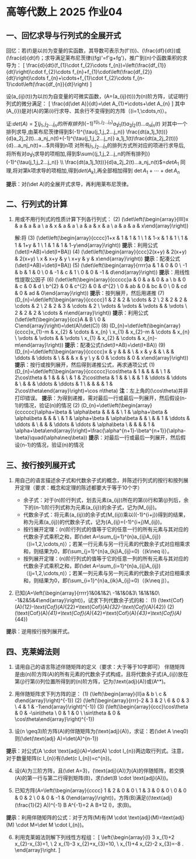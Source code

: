 # 高等代数上 2025 作业04
## 一、回忆求导与行列式的全展开式
回忆：若\(f\)是以\(t\)为变量的实函数，其导数可表示为\(f'(t)\)、\(\frac{df}{dt}\)或\(\frac{d}{dt}f\)；求导满足莱布尼茨律\((fg)'=f'g+fg'\)，推广到\(n\)个函数乘积的求导为：
\[
\frac{d}{dt}(f_{1}\cdot f_{2}\cdots f_{n})=\left(\frac{df_{1}}{dt}\right)\cdot f_{2}\cdots f_{n}+f_{1}\cdot\left(\frac{df_{2}}{dt}\right)\cdots f_{n}+\cdots+f_{1}\cdot f_{2}\cdots f_{n-1}\cdot\left(\frac{df_{n}}{dt}\right)
\]

设\(a_{ij}(t)\)为以\(t\)为自变量的可微实函数，\(A=(a_{ij}(t))\)为\(n\)阶方阵，试证明行列式的微分满足：
\[
\frac{d(\det A)}{dt}=\det A_{1}+\cdots+\det A_{n}
\]
其中\(A_{i}\)是对\(A\)的第\(i\)行求导、其余行不变得到的方阵（\(i=1,\cdots,n\)）。

证:$det(A)=\sum{(j_1,j_2...j_n的所有排列)}{(-1)^{\tau(j_1,j_2...j_n)}a_1j_1(t)a_2j_2(t)...a_nj_n(t)}$
对其中一个排列求导,由莱布尼茨律得到$(-1)^{\tau(j_1,j_2...j_n)} \frac{dt(a_1j_1(t))}{d}a_2j_2(t)...a_nj_n(t)+(-1)^{\tau(j_1,j_2...j_n)} a_1j_1(t)\frac{dt(a_2j_2(t))}{d}...a_nj_n(t)+...$共得到n项
对所有$j_1,j_2...j_n$的排列方式所对应的项进行求导后,将所有对$a_1j_1$求导的项相加,得到$\sum{(j_1,j_2...j_n的所有排列)}(-1)^{\tau(j_1,j_2...j_n)}  \\ \frac{dt(a_1j_1(t))}{d}a_2j_2(t)...a_nj_n(t)$=$detA_1$
同理,将对第k项求导的项相加,得到$det(A_k)$,再全部相加得到 $\det A_{1}+\cdots+\det A_{n}$


**提示**：对\(\det A\)的全展开式求导，再利用莱布尼茨律。


## 二、行列式的计算
1. 用或不用行列式的性质计算下列各行列式：
    (2) \(\det\left(\begin{array}{llll}x & a & a & a \\ a & x & a & a \\ a & a & x & a \\ a & a & a & x\end{array}\right)\)

    解:将
    (3) \(\det\left(\begin{array}{cccc}1+x & 1 & 1 & 1 \\ 1 & 1-x & 1 & 1 \\ 1 & 1 & 1+y & 1 \\ 1 & 1 & 1 & 1-y\end{array}\right)\)
    **提示**：利用公式\(\det(I+AB)=\det(I+BA)\)
    (4) \(\det\left(\begin{array}{ccc}2(x+y) & 2(x+y) & 2(x+y) \\ x & x+y & y \\ x+y & y & x\end{array}\right)\)
    **提示**：配凑公式\(\det(I+AB)=\det(I+BA)\)
    (5) \(\det\left(\begin{array}{rrrr}a & 1 & 0 & 0 \\ -1 & b & 1 & 0 \\ 0 & -1 & c & 1 \\ 0 & 0 & -1 & d\end{array}\right)\)
    **提示**：用线性性提取公因子
    (6) \(\det\left(\begin{array}{ccccc}a & 0 & a & 0 & a \\ b & 0 & c & 0 & d \\ b^{2} & 0 & c^{2} & 0 & d^{2} \\ 0 & ab & 0 & bc & 0 \\ 0 & cd & 0 & ad & 0\end{array}\right)\)
    **提示**：按列展开，然后用递推
    (7) \(D_{n}=\det\left(\begin{array}{ccccc}1 & 2 & 2 & \cdots & 2 \\ 2 & 2 & 2 & \cdots & 2 \\ 2 & 2 & 3 & \cdots & 2 \\ \vdots & \vdots & \vdots & & \vdots \\ 2 & 2 & 2 & \cdots & n\end{array}\right)\)
    **提示**：利用公式\(\det\left(\begin{array}{cc}A & B \\ 0 & C\end{array}\right)=\det(A)\det(C)\)
    (8) \(D_{n}=\det\left(\begin{array}{cccc}x_{1}-m & x_{2} & \cdots & x_{n} \\ x_{1} & x_{2}-m & \cdots & x_{n} \\ \vdots & \vdots & & \vdots \\ x_{1} & x_{2} & \cdots & x_{n}-m\end{array}\right)\)
    **提示**：配凑公式\(\det(I+AB)=\det(I+BA)\)
    (9) \(D_{n}=\det\left(\begin{array}{ccccc}x & y & & & \\ & x & y & & \\ & & \ddots & \ddots & \\ & & & x & y \\ y & 0 & \cdots & 0 & x\end{array}\right)\)
    **提示**：按行或按列展开，然后得到递推公式，再求通项公式
    (1) \(D_{n}=\det\left(\begin{array}{cccccc}\cos\theta & 1 & & & & \\ 1 & 2\cos\theta & 1 & & & \\ & 1 & 2\cos\theta & 1 & & \\ & & 1 & \ddots & \ddots & \\ & & & \ddots & \ddots & 1 \\ & & & & 1 & 2\cos\theta\end{array}\right)=\cos n\theta\)
    **注**：左上角的\(\cos\theta\)并非打印错误。
    **提示**：为得到递推，需对最后一行或最后一列展开，然后假设\(n-1\)的情况，验证\(n\)的情况
    (2) \(D_{n}=\det\left(\begin{array}{cccccc}\alpha+\beta & \alpha\beta & & & & \\ 1 & \alpha+\beta & \alpha\beta & & & \\ & 1 & \alpha+\beta & \alpha\beta & & \\ & & 1 & \ddots & \ddots & \\ & & & \ddots & \ddots & \alpha\beta \\ & & & & 1 & \alpha+\beta\end{array}\right)=\frac{\alpha^{n+1}-\beta^{n+1}}{\alpha-\beta}\quad(\alpha\neq\beta)\)
    **提示**：对最后一行或最后一列展开，然后假设\(n-1\)的情况，验证\(n\)的情况


## 三、按行按列展开式
1. 用自己的语言描述余子式和代数余子式的概念，并陈述行列式的按行和按列展开定理（要求：概念和定理的陈述都要大于等于10个字）
    - 余子式：对于\(n\)阶行列式，划去元素\(a_{ij}\)所在的第\(i\)行和第\(j\)列后，余下的\(n-1\)阶行列式称为元素\(a_{ij}\)的余子式，记为\(M_{ij}\)。
    - 代数余子式：将元素\(a_{ij}\)的余子式\(M_{ij}\)乘以\((-1)^{i+j}\)得到的结果，称为元素\(a_{ij}\)的代数余子式，记为\(A_{ij}=(-1)^{i+j}M_{ij}\)。
    - 按行展开定理：\(n\)阶行列式的值等于它的任意一行的所有元素与其对应的代数余子式乘积之和，即\(\det A=\sum_{j=1}^{n}a_{ij}A_{ij}\)（\(i=1,2,\cdots,n\)）；若某一行元素与另一行元素的代数余子式对应相乘求和，则结果为0，即\(\sum_{j=1}^{n}a_{kj}A_{ij}=0\)（\(k\neq i\)）。
    - 按列展开定理：\(n\)阶行列式的值等于它的任意一列的所有元素与其对应的代数余子式乘积之和，即\(\det A=\sum_{i=1}^{n}a_{ij}A_{ij}\)（\(j=1,2,\cdots,n\)）；若某一列元素与另一列元素的代数余子式对应相乘求和，则结果为0，即\(\sum_{i=1}^{n}a_{ik}A_{ij}=0\)（\(k\neq j\)）。

2. 已知\(A=\left(\begin{array}{rrrr}1&0&1&2\\ -1&1&0&3\\ 1&1&1&0\\ -1&2&5&4\end{array}\right)\)，试求下列代数余子式的和：
    (1) \(\text{Cof}(A)_{12}-\text{Cof}(A)_{22}+\text{Cof}(A)_{32}-\text{Cof}(A)_{42}\)
    (2) \(\text{Cof}(A)_{41}+\text{Cof}(A)_{42}+\text{Cof}(A)_{43}+\text{Cof}(A)_{44}\)

**提示**：逆用按行按列展开式。


## 四、克莱姆法则
1. 请用自己的语言陈述伴随矩阵的定义（要求：大于等于10字即可）
伴随矩阵是由\(n\)阶方阵\(A\)的所有元素的代数余子式构成，且将代数余子式\(A_{ij}\)放在第\(j\)行第\(i\)列位置所得到的\(n\)阶方阵，记为\(\text{adj}(A)\)或\(A^*\)。

2. 用伴随矩阵求下列方阵的逆：
    (1) \(\left(\begin{array}{ll}a & b \\ c & d\end{array}\right)^{-1}\)
    (2) \(\left(\begin{array}{rrr}-2 & 3 & 2 \\ 6 & 0 & 3 \\ 4 & 1 & -1\end{array}\right)^{-1}\)
    (3) \(\left(\begin{array}{ccc}\cos\theta & 0 & -\sin\theta \\ 0 & 1 & 0 \\ \sin\theta & 0 & \cos\theta\end{array}\right)^{-1}\)

3. 设\(n \geq3\)阶方阵\(A\)的伴随矩阵为\(\text{adj}(A)\)，求证：若\(\det A \neq0\)则\(\det(\text{adj} A)=\det(A)^{n-1}\)

**提示**：对公式\(A \cdot \text{adj}(A)=\det(A) \cdot I_{n}\)两边取行列式。注意，对于数量矩阵\(c I_{n}\)有\(\det(c I_{n})=c^{n}\)。

4. 设\(A\)为三阶方阵，且\(\det A=3\)，\(\text{adj}(A)\)为\(A\)的伴随矩阵，若交换\(A\)的第一行与第二行得到矩阵\(B\)，求\(\det(B \cdot \text{adj}(A))\)。

5. 已知方阵\(A=\left(\begin{array}{cccc} 1 & 2 & 0 & 0 \\ 1 & 3 & 0 & 0 \\ 0 & 0 & 0 & 2 \\ 0 & 0 & -1 & 0\end{array}\right)\)，方阵\(B\)满足\((\text{adj}(\frac{1}{2} A))^{-1} B A^{-1}=2 A B+12 I\)，求\(B\)。

**提示**：利用伴随矩阵的公式：对于方阵\(M\)有\(M \cdot \text{adj}(M)=\text{adj}(M) \cdot M=\det M \cdot I_{n}\)。

6. 利用克莱姆法则解下列线性方程组：
\[
\left\{\begin{array}{l} 3 x_{1}+2 x_{2}-x_{3}=1, \\ 2 x_{1}-3 x_{2}+x_{3}=10, \\ x_{1}+4 x_{2}-2 x_{3}=-8 . \end{array}\right.
\]